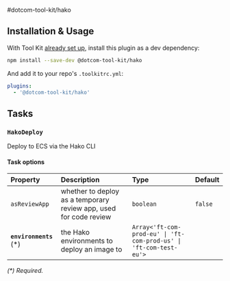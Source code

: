 #dotcom-tool-kit/hako

## Installation & Usage

With Tool Kit [already set up](https://github.com/financial-times/dotcom-tool-kit#installing-and-using-tool-kit), install this plugin as a dev dependency:

```sh
npm install --save-dev @dotcom-tool-kit/hako
```

And add it to your repo's `.toolkitrc.yml`:

```yml
plugins:
  - '@dotcom-tool-kit/hako'
```

<!-- begin autogenerated docs -->
## Tasks

### `HakoDeploy`

Deploy to ECS via the Hako CLI
#### Task options

| Property                | Description                                                       | Type                                                              | Default |
| :---------------------- | :---------------------------------------------------------------- | :---------------------------------------------------------------- | :------ |
| `asReviewApp`           | whether to deploy as a temporary review app, used for code review | `boolean`                                                         | `false` |
| **`environments`** (\*) | the Hako environments to deploy an image to                       | `Array<'ft-com-prod-eu' \| 'ft-com-prod-us' \| 'ft-com-test-eu'>` |         |

_(\*) Required._
<!-- end autogenerated docs -->
